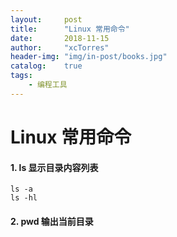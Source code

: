 ```yaml
---
layout:     post
title:      "Linux 常用命令"
date:       2018-11-15
author:     "xcTorres"
header-img: "img/in-post/books.jpg"
catalog:    true
tags:
    - 编程工具
---
```


# Linux 常用命令  
  
#### 1. ls 显示目录内容列表  
```linux
ls -a
ls -hl
```

#### 2. pwd 输出当前目录
